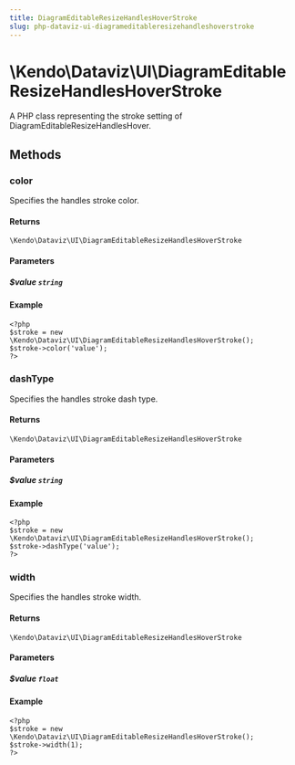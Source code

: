 ```yaml
---
title: DiagramEditableResizeHandlesHoverStroke
slug: php-dataviz-ui-diagrameditableresizehandleshoverstroke
---
```


# \Kendo\Dataviz\UI\DiagramEditableResizeHandlesHoverStroke

A PHP class representing the stroke setting of DiagramEditableResizeHandlesHover.


## Methods

### color
Specifies the handles stroke color.

#### Returns
`\Kendo\Dataviz\UI\DiagramEditableResizeHandlesHoverStroke`

#### Parameters

##### $value `string`



#### Example 
    <?php
    $stroke = new \Kendo\Dataviz\UI\DiagramEditableResizeHandlesHoverStroke();
    $stroke->color('value');
    ?>

### dashType
Specifies the handles stroke dash type.

#### Returns
`\Kendo\Dataviz\UI\DiagramEditableResizeHandlesHoverStroke`

#### Parameters

##### $value `string`



#### Example 
    <?php
    $stroke = new \Kendo\Dataviz\UI\DiagramEditableResizeHandlesHoverStroke();
    $stroke->dashType('value');
    ?>

### width
Specifies the handles stroke width.

#### Returns
`\Kendo\Dataviz\UI\DiagramEditableResizeHandlesHoverStroke`

#### Parameters

##### $value `float`



#### Example 
    <?php
    $stroke = new \Kendo\Dataviz\UI\DiagramEditableResizeHandlesHoverStroke();
    $stroke->width(1);
    ?>

